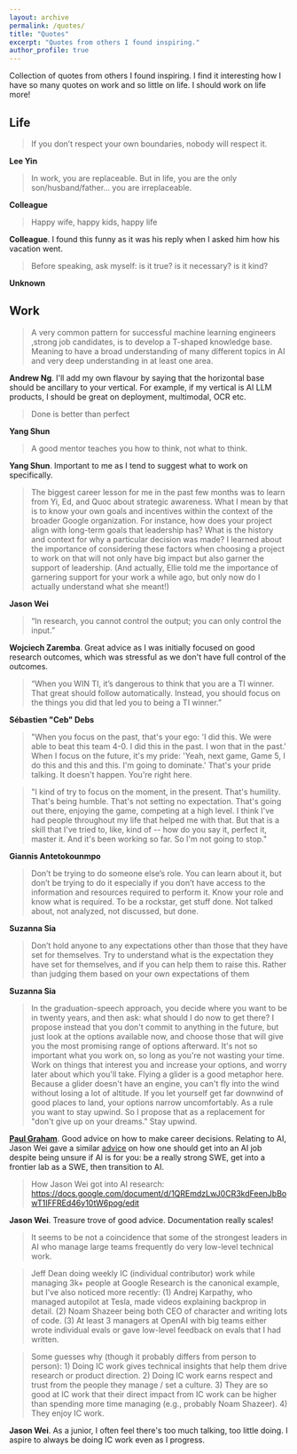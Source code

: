 ```yaml
---
layout: archive
permalink: /quotes/
title: "Quotes"
excerpt: "Quotes from others I found inspiring."
author_profile: true
---
```


Collection of quotes from others I found inspiring. I find it interesting how I have so many quotes on work and so little on life. I should work on life more!

## Life

> If you don’t respect your own boundaries, nobody will respect it. 

**Lee Yin**

> In work, you are replaceable. But in life, you are the only son/husband/father... you are irreplaceable.

**Colleague**

> Happy wife, happy kids, happy life

**Colleague**. I found this funny as it was his reply when I asked him how his vacation went.

> Before speaking, ask myself: is it true? is it necessary? is it kind?

**Unknown**

## Work

> A very common pattern for successful machine learning engineers ,strong job candidates, is to develop a T-shaped knowledge base. Meaning to have a broad understanding of many different topics in AI and very deep understanding in at least one area.

**Andrew Ng**. I'll add my own flavour by saying that the horizontal base should be ancillary to your vertical. For example, if my vertical is AI LLM products, I should be great on deployment, multimodal, OCR etc. 

> Done is better than perfect

**Yang Shun**

> A good mentor teaches you how to think, not what to think.

**Yang Shun**. Important to me as I tend to suggest what to work on specifically.


> The biggest career lesson for me in the past few months was to learn from Yi, Ed, and Quoc about strategic awareness. What I mean by that is to know your own goals and incentives within the context of the broader Google organization. For instance, how does your project align with long-term goals that leadership has? What is the history and context for why a particular decision was made? I learned about the importance of considering these factors when choosing a project to work on that will not only have big impact but also garner the support of leadership. (And actually, Ellie told me the importance of garnering support for your work a while ago, but only now do I actually understand what she meant!)

**Jason Wei**

> “In research, you cannot control the output; you can only control the input.”

**Wojciech Zaremba**. Great advice as I was initially focused on good research outcomes, which was stressful as we don't have full control of the outcomes.


> “When you WIN TI, it’s dangerous to think that you are a TI winner. That great should follow automatically. Instead, you should focus on the things you did that led you to being a TI winner.” 

**Sébastien "Ceb" Debs**

> "When you focus on the past, that's your ego: 'I did this. We were able to beat this team 4-0. I did this in the past. I won that in the past.' When I focus on the future, it's my pride: 'Yeah, next game, Game 5, I do this and this and this. I'm going to dominate.' That's your pride talking. It doesn't happen. You're right here.

> "I kind of try to focus on the moment, in the present. That's humility. That's being humble. That's not setting no expectation. That's going out there, enjoying the game, competing at a high level. I think I've had people throughout my life that helped me with that. But that is a skill that I've tried to, like, kind of -- how do you say it, perfect it, master it. And it's been working so far. So I'm not going to stop."

**Giannis Antetokounmpo**

> Don’t be trying to do someone else’s role. You can learn about it, but don’t be trying to do it especially if you don’t have access to the information and resources required to perform it. Know your role and know what is required. To be a rockstar, get stuff done. Not talked about, not analyzed, not discussed, but done.

**Suzanna Sia**

> Don’t hold anyone to any expectations other than those that they have set for themselves. Try to understand what is the expectation they have set for themselves, and if you can help them to raise this. Rather than judging them based on your own expectations of them

**Suzanna Sia**

> In the graduation-speech approach, you decide where you want to be in twenty years, and then ask: what should I do now to get there? I propose instead that you don't commit to anything in the future, but just look at the options available now, and choose those that will give you the most promising range of options afterward.
> It's not so important what you work on, so long as you're not wasting your time. Work on things that interest you and increase your options, and worry later about which you'll take.
> Flying a glider is a good metaphor here. Because a glider doesn't have an engine, you can't fly into the wind without losing a lot of altitude. If you let yourself get far downwind of good places to land, your options narrow uncomfortably. As a rule you want to stay upwind. So I propose that as a replacement for "don't give up on your dreams." Stay upwind.

[**Paul Graham**](https://paulgraham.com/hs.html). Good advice on how to make career decisions. Relating to AI, Jason Wei gave a similar [advice](https://docs.google.com/document/d/1QREmdzLwJ0CR3kdFeenJbBowT1IFFREd46y10tW6pog/edit) on how one should get into an AI job despite being unsure if AI is for you: be a really strong SWE, get into a frontier lab as a SWE, then transition to AI. 

> How Jason Wei got into AI research: https://docs.google.com/document/d/1QREmdzLwJ0CR3kdFeenJbBowT1IFFREd46y10tW6pog/edit

**Jason Wei**. Treasure trove of good advice. Documentation really scales!

> It seems to be not a coincidence that some of the strongest leaders in AI who manage large teams frequently do very low-level technical work.

> Jeff Dean doing weekly IC (individual contributor) work while managing 3k+ people at Google Research is the canonical example, but I've also noticed more recently:
(1) Andrej Karpathy, who managed autopilot at Tesla, made videos explaining backprop in detail.
(2) Noam Shazeer being both CEO of character and writing lots of code.
(3) At least 3 managers at OpenAI with big teams either wrote individual evals or gave low-level feedback on evals that I had written.

> Some guesses why (though it probably differs from person to person): 1) Doing IC work gives technical insights that help them drive research or product direction. 2) Doing IC work earns respect and trust from the people they manage / set a culture. 3) They are so good at IC work that their direct impact from IC work can be higher than spending more time managing (e.g., probably Noam Shazeer). 4) They enjoy IC work.

**Jason Wei**. As a junior, I often feel there's too much talking, too little doing. I aspire to always be doing IC work even as I progress.
